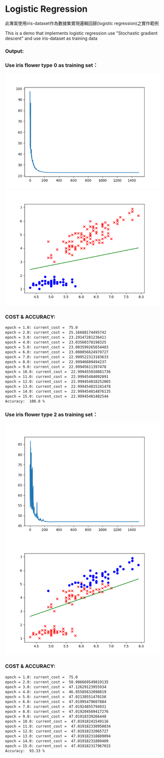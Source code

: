 # Logistic Regression
此專案使用iris-dataset作為數據集實現邏輯回歸(logistic regression)之實作範例  

This is a demo that implements logistic regression use "Stochastic gradient descent" and use iris-dataset as training data

### Output:

### Use iris flower type 0 as training set：


![image](https://github.com/Larix/Logistic_Regression/blob/master/img/Figure_1-1.png)
![image](https://github.com/Larix/Logistic_Regression/blob/master/img/Figure_1-2.png)

### COST & ACCURACY:

```
epoch = 1.0: current_cost =  75.0
epoch = 2.0: current_cost =  25.16688174495742
epoch = 3.0: current_cost =  23.29147281236411
epoch = 4.0: current_cost =  23.03560378198325
epoch = 5.0: current_cost =  23.003599265654483
epoch = 6.0: current_cost =  23.000056624979727
epoch = 7.0: current_cost =  22.999522313103633
epoch = 8.0: current_cost =  22.99946609494237
epoch = 9.0: current_cost =  22.99945611397478
epoch = 10.0: current_cost =  22.999455010881736
epoch = 11.0: current_cost =  22.99945484092891
epoch = 12.0: current_cost =  22.999454818252065
epoch = 13.0: current_cost =  22.999454815241478
epoch = 14.0: current_cost =  22.999454814876135
epoch = 15.0: current_cost =  22.99945481482544
Accuracy:  100.0 %
```

### Use iris flower type 2 as training set：

![image](https://github.com/Larix/Logistic_Regression/blob/master/img/Figure_2-1.png)
![image](https://github.com/Larix/Logistic_Regression/blob/master/img/Figure_2-2.png)

### COST & ACCURACY:

```
epoch = 1.0: current_cost =  75.0
epoch = 2.0: current_cost =  50.906669549819135
epoch = 3.0: current_cost =  47.12629123955934
epoch = 4.0: current_cost =  46.95585632090819
epoch = 5.0: current_cost =  47.02138551470156
epoch = 6.0: current_cost =  47.01995479607884
epoch = 7.0: current_cost =  47.01924855794931
epoch = 8.0: current_cost =  47.019204569417276
epoch = 9.0: current_cost =  47.01918339266448
epoch = 10.0: current_cost =  47.01918241549116
epoch = 11.0: current_cost =  47.019182330950834
epoch = 12.0: current_cost =  47.01918232065727
epoch = 13.0: current_cost =  47.019182318889094
epoch = 14.0: current_cost =  47.01918231809409
epoch = 15.0: current_cost =  47.019182317967015
Accuracy:  93.33 %
```
